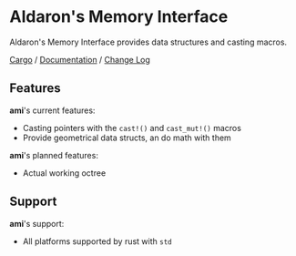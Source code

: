 # Aldaron's Memory Interface
Aldaron's Memory Interface provides data structures and casting macros.

[Cargo](https://crates.io/crates/ami) /
[Documentation](https://docs.rs/ami) /
[Change Log](http://plopgrizzly.com/ami/changelog.html)

## Features
**ami**'s current features:
* Casting pointers with the `cast!()` and `cast_mut!()` macros
* Provide geometrical data structs, an do math with them

**ami**'s planned features:
* Actual working octree

## Support
**ami**'s support:
* All platforms supported by rust with `std`
